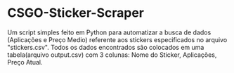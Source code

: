 # CSGO-Sticker-Scraper
Um script simples feito em Python para automatizar a busca de dados (Aplicações e Preço Medio) referente aos stickers especificados no arquivo "stickers.csv". 
Todos os dados encontrados são colocados em uma tabela(arquivo output.csv) com 3 colunas: Nome do Sticker, Aplicações, Preço Atual.
